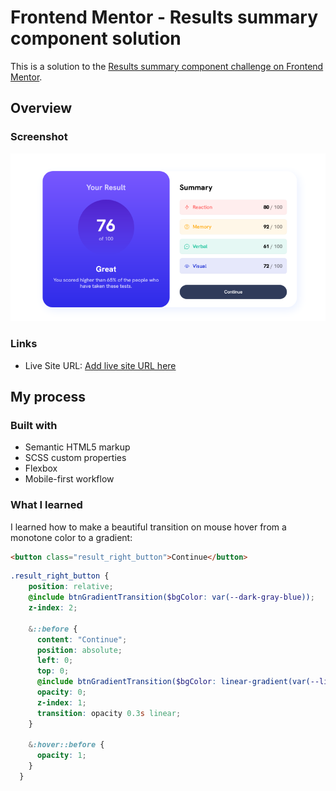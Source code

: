 # Frontend Mentor - Results summary component solution

This is a solution to the [Results summary component challenge on Frontend Mentor](https://www.frontendmentor.io/challenges/results-summary-component-CE_K6s0maV).

## Overview

### Screenshot

![](./design/result/result.png)

### Links

- Live Site URL: [Add live site URL here](https://results-summary-component-main-indol.vercel.app)

## My process

### Built with

- Semantic HTML5 markup
- SCSS custom properties
- Flexbox
- Mobile-first workflow

### What I learned

I learned how to make a beautiful transition on mouse hover from a monotone color to a gradient:

```html
<button class="result_right_button">Continue</button>
```
```scss
.result_right_button {
    position: relative;
    @include btnGradientTransition($bgColor: var(--dark-gray-blue));
    z-index: 2;

    &::before {
      content: "Continue";
      position: absolute;
      left: 0;
      top: 0;
      @include btnGradientTransition($bgColor: linear-gradient(var(--light-slate-blue-bg), var(--light-royal-blue-bg)));
      opacity: 0;
      z-index: 1;
      transition: opacity 0.3s linear;
    }

    &:hover::before {
      opacity: 1;
    }
  }
```
